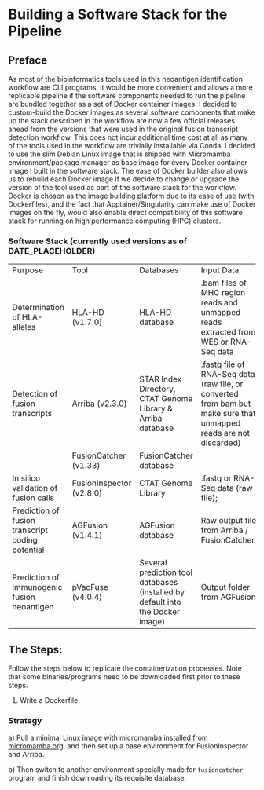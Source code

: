 # Building a Software Stack for the Pipeline
## Preface

As most of the bioinformatics tools used in this neoantigen identification workflow are CLI programs, it would be more convenient and allows a more replicable pipeline if the software components needed to run the pipeline are bundled together as a set of Docker container images. I decided to custom-build the Docker images as several software components that make up the stack described in the workflow are now a few official releases ahead from the versions that were used in the original fusion transcript detection workflow. This does not incur additional time cost at all as many of the tools used in the workflow are trivially installable via Conda. I decided to use the slim Debian Linux image that is shipped with Micromamba environment/package manager as base image for every Docker container image I built in the software stack. The ease of Docker builder also allows us to rebuild each Docker image if we decide to change or upgrade the version of the tool used as part of the software stack for the workflow. Docker is chosen as the image building platform due to its ease of use (with Dockerfiles), and the fact that Apptainer/Singularity can make use of Docker images on the fly, would also enable direct compatibility of this software stack for running on high performance computing (HPC) clusters. 

### Software Stack (currently used versions as of DATE_PLACEHOLDER)

<table>
    <tr>
        <td>Purpose </td>
        <td>Tool </td>
        <td>Databases  </td>
        <td>Input Data </td>
    </tr>
    <tr>
        <td>Determination of HLA-alleles </td>
        <td>HLA-HD (v1.7.0) </td>
        <td>HLA-HD database </td>
        <td>.bam files of MHC region reads and unmapped reads extracted from WES or RNA-Seq data </td>
    </tr>
    <tr>
        <td>Detection of fusion transcripts </td>
        <td>Arriba (v2.3.0) </td>
        <td>STAR Index Directory, CTAT Genome Library &amp; Arriba database  </td>
        <td>.fastq file of RNA-Seq data (raw file, or converted from bam but make sure that unmapped reads are not discarded) </td>
    </tr>
    <tr>
        <td></td>
        <td>FusionCatcher (v1.33) </td>
        <td>FusionCatcher database</td>
        <td></td>
    </tr>
    <tr>
        <td>In silico validation of fusion calls </td>
        <td>FusionInspector (v2.8.0) </td>
        <td>CTAT Genome Library</td>
        <td>.fastq or RNA-Seq data (raw file);  </td>
    </tr>
    <tr>
        <td>Prediction of fusion transcript coding potential </td>
        <td>AGFusion (v1.4.1) </td>
        <td>AGFusion database </td>
        <td>Raw output file from Arriba / FusionCatcher </td>
    </tr>
    <tr>
        <td>Prediction of immunogenic fusion neoantigen </td>
        <td>pVacFuse (v4.0.4) </td>
        <td>Several prediction tool databases (installed by default into the Docker image)</td>
        <td>Output folder from AGFusion</td>
    </tr>
</table>



## The Steps:

Follow the steps below to replicate the containerization processes. Note that some binaries/programs need to be downloaded first prior to these steps.

1. Write a Dockerfile

### Strategy
a) Pull a minimal Linux image with micromamba installed from [micromamba.org](https://micromamba-docker.readthedocs.io), and then set up a base environment for FusionInspector and Arriba. 

b) Then switch to another environment specially made for `fusioncatcher` program and finish downloading its requisite database. 
